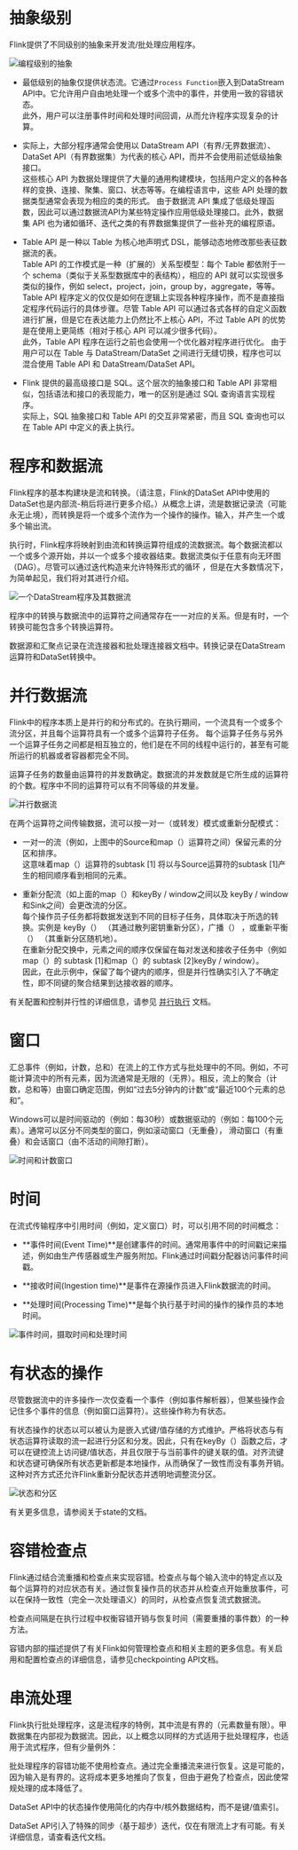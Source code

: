 # 抽象级别
Flink提供了不同级别的抽象来开发流/批处理应用程序。

![编程级别的抽象](https://raw.githubusercontent.com/GourdErwa/flink-advanced/master/flink-notes/images/levels_of_abstraction.png)

- 最低级别的抽象仅提供状态流。它通过`Process Function`嵌入到DataStream API中。它允许用户自由地处理一个或多个流中的事件，并使用一致的容错状态。    
此外，用户可以注册事件时间和处理时间回调，从而允许程序实现复杂的计算。

- 实际上，大部分程序通常会使用以 DataStream API（有界/无界数据流）、DataSet API（有界数据集）为代表的核心 API，而并不会使用前述低级抽象接口。  
这些核心 API 为数据处理提供了大量的通用构建模块，包括用户定义的各种各样的变换、连接、聚集、窗口、状态等等。在编程语言中，这些 API 处理的数据类型通常会表现为相应的类的形式。
由于数据流 API 集成了低级处理函数，因此可以通过数据流API为某些特定操作应用低级处理接口。此外，数据集 API 也为诸如循环、迭代之类的有界数据集提供了一些补充的编程原语。

-  Table API 是一种以 Table 为核心地声明式 DSL，能够动态地修改那些表征数据流的表。   
Table API 的工作模式是一种（扩展的）关系型模型：每个 Table 都依附于一个 schema（类似于关系型数据库中的表结构），相应的 API 就可以实现很多类似的操作，例如 select，project，join，group by，aggregate，等等。  
Table API 程序定义的仅仅是如何在逻辑上实现各种程序操作，而不是直接指定程序代码运行的具体步骤。尽管 Table API 可以通过各式各样的自定义函数进行扩展，但是它在表达能力上仍然比不上核心 API，不过 Table API 的优势是在使用上更简练（相对于核心 API 可以减少很多代码）。  
此外，Table API 程序在运行之前也会使用一个优化器对程序进行优化。
由于用户可以在 Table 与 DataStream/DataSet 之间进行无缝切换，程序也可以混合使用 Table API 和 DataStream/DataSet API。

- Flink 提供的最高级接口是 SQL。这个层次的抽象接口和 Table  API 非常相似，包括语法和接口的表现能力，唯一的区别是通过 SQL 查询语言实现程序。    
实际上，SQL 抽象接口和 Table  API 的交互非常紧密，而且 SQL 查询也可以在 Table  API 中定义的表上执行。

# 程序和数据流
Flink程序的基本构建块是流和转换。（请注意，Flink的DataSet API中使用的DataSet也是内部流-稍后将进行更多介绍。）从概念上讲，流是数据记录流（可能永无止境），而转换是将一个或多个流作为一个操作的操作。输入，并产生一个或多个输出流。   

执行时，Flink程序将映射到由流和转换运算符组成的流数据流。每个数据流都以一个或多个源开始，并以一个或多个接收器结束。数据流类似于任意有向无环图（DAG）。尽管可以通过迭代构造来允许特殊形式的循环 ，但是在大多数情况下，为简单起见，我们将对其进行介绍。

![一个DataStream程序及其数据流](https://raw.githubusercontent.com/GourdErwa/flink-advanced/master/flink-notes/images/program_dataflow.png)

程序中的转换与数据流中的运算符之间通常存在一一对应的关系。但是有时，一个转换可能包含多个转换运算符。

数据源和汇聚点记录在流连接器和批处理连接器文档中。转换记录在DataStream运算符和DataSet转换中。

# 并行数据流
Flink中的程序本质上是并行的和分布式的。在执行期间，一个流具有一个或多个流分区，并且每个运算符具有一个或多个运算符子任务。
每个运算子任务与另外一个运算子任务之间都是相互独立的，他们是在不同的线程中运行的，甚至有可能所运行的机器或者容器都完全不同。

运算子任务的数量由运算符的并发数确定。数据流的并发数就是它所生成的运算符的个数。程序中不同的运算符可以有不同等级的并发量。

![并行数据流](https://raw.githubusercontent.com/GourdErwa/flink-advanced/master/flink-notes/images/parallel_dataflow.png)

在两个运算符之间传输数据，流可以按一对一（或转发）模式或重新分配模式：

- 一对一的流（例如，上图中的Source和map（）运算符之间）保留元素的分区和排序。    
这意味着map（）运算符的subtask [1] 将以与Source运算符的subtask [1]产生的相同顺序看到相同的元素。

- 重新分配流（如上面的map（）和keyBy / window之间以及 keyBy / window和Sink之间）会更改流的分区。  
每个操作员子任务都将数据发送到不同的目标子任务，具体取决于所选的转换。实例是 keyBy（） （其通过散列密钥重新分区），广播（） ，或重新平衡（） （其重新分区随机地）。  
在重新分配交换中，元素之间的顺序仅保留在每对发送和接收子任务中（例如map（）的 subtask [1]和map（）的 subtask [2]keyBy / window）。  
因此，在此示例中，保留了每个键内的顺序，但是并行性确实引入了不确定性，即不同键的聚合结果到达接收器的顺序。

有关配置和控制并行性的详细信息，请参见 [并行执行](https://ci.apache.org/projects/flink/flink-docs-release-1.9/zh/dev/parallel.html) 文档。

# 窗口
汇总事件（例如，计数，总和）在流上的工作方式与批处理中的不同。例如，不可能计算流中的所有元素，因为流通常是无限的（无界）。相反，流上的聚合（计数，总和等）由窗口确定范围，例如“过去5分钟内的计数”或“最近100个元素的总和”。

Windows可以是时间驱动的（例如：每30秒）或数据驱动的（例如：每100个元素）。通常可以区分不同类型的窗口，例如滚动窗口（无重叠）， 滑动窗口（有重叠）和会话窗口（由不活动的间隙打断）。

![时间和计数窗口](https://raw.githubusercontent.com/GourdErwa/flink-advanced/master/flink-notes/images/windows.png)


# 时间
在流式传输程序中引用时间（例如，定义窗口）时，可以引用不同的时间概念：

- **事件时间(Event Time)**是创建事件的时间。通常用事件中的时间戳记来描述，例如由生产传感器或生产服务附加。Flink通过时间戳分配器访问事件时间戳。

- **接收时间(Ingestion time)**是事件在源操作员进入Flink数据流的时间。

- **处理时间(Processing Time)**是每个执行基于时间的操作的操作员的本地时间。

![事件时间，摄取时间和处理时间](https://raw.githubusercontent.com/GourdErwa/flink-advanced/master/flink-notes/images/event_ingestion_processing_time.png)

# 有状态的操作
尽管数据流中的许多操作一次仅查看一个事件（例如事件解析器），但某些操作会记住多个事件的信息（例如窗口运算符）。这些操作称为有状态。

有状态操作的状态以可以被认为是嵌入式键/值存储的方式维护。严格将状态与有状态运算符读取的流一起进行分区和分发。因此，只有在keyBy（）函数之后，才可以在键控流上访问键/值状态，并且仅限于与当前事件的键关联的值。对齐流键和状态键可确保所有状态更新都是本地操作，从而确保了一致性而没有事务开销。这种对齐方式还允许Flink重新分配状态并透明地调整流分区。

![状态和分区](https://raw.githubusercontent.com/GourdErwa/flink-advanced/master/flink-notes/images/state_partitioning.png)

有关更多信息，请参阅关于state的文档。

# 容错检查点
Flink通过结合流重播和检查点来实现容错。检查点与每个输入流中的特定点以及每个运算符的对应状态有关。通过恢复操作员的状态并从检查点开始重放事件，可以在保持一致性（完全一次处理语义）的同时，从检查点恢复流式数据流。

检查点间隔是在执行过程中权衡容错开销与恢复时间（需要重播的事件数）的一种方法。

容错内部的描述提供了有关Flink如何管理检查点和相关主题的更多信息。有关启用和配置检查点的详细信息，请参见checkpointing API文档。

# 串流处理
Flink执行批处理程序，这是流程序的特例，其中流是有界的（元素数量有限）。甲数据集在内部视为数据流。因此，以上概念以同样的方式适用于批处理程序，也适用于流式程序，但有少量例外：

批处理程序的容错功能不使用检查点。通过完全重播流来进行恢复。这是可能的，因为输入是有界的。这将成本更多地推向了恢复，但由于避免了检查点，因此使常规处理的成本降低了。

DataSet API中的状态操作使用简化的内存中/核外数据结构，而不是键/值索引。

DataSet API引入了特殊的同步（基于超步）迭代，仅在有限流上才有可能。有关详细信息，请查看迭代文档。